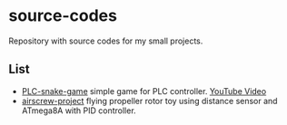 # source-codes
Repository with source codes for my small projects.
## List
- [PLC-snake-game](https://github.com/KarolKonopka/source-codes/tree/master/PLC-snake-game) simple game for PLC controller. [YouTube Video](https://youtu.be/LKsK82Ha4F8)
- [airscrew-project](#) flying propeller rotor toy using distance sensor and ATmega8A with PID controller.

